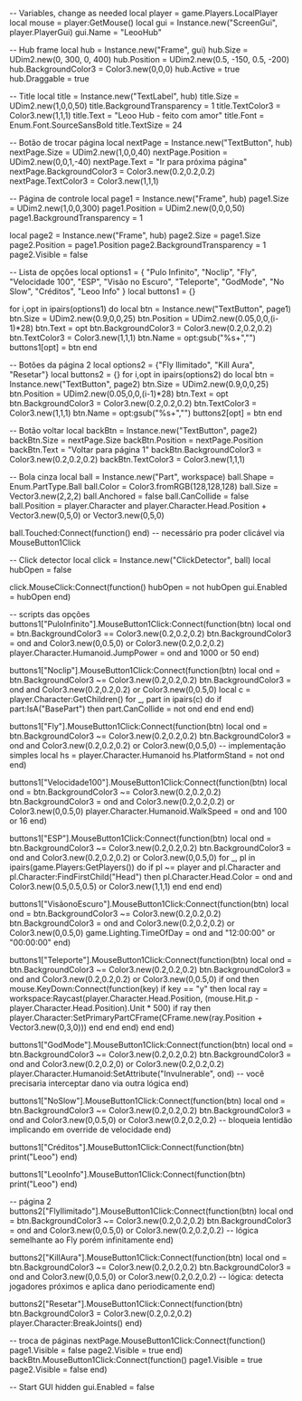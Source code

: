 -- Variables, change as needed
local player = game.Players.LocalPlayer
local mouse = player:GetMouse()
local gui = Instance.new("ScreenGui", player.PlayerGui)
gui.Name = "LeooHub"

-- Hub frame
local hub = Instance.new("Frame", gui)
hub.Size = UDim2.new(0, 300, 0, 400)
hub.Position = UDim2.new(0.5, -150, 0.5, -200)
hub.BackgroundColor3 = Color3.new(0,0,0)
hub.Active = true
hub.Draggable = true

-- Title
local title = Instance.new("TextLabel", hub)
title.Size = UDim2.new(1,0,0,50)
title.BackgroundTransparency = 1
title.TextColor3 = Color3.new(1,1,1)
title.Text = "Leoo Hub - feito com amor"
title.Font = Enum.Font.SourceSansBold
title.TextSize = 24

-- Botão de trocar página
local nextPage = Instance.new("TextButton", hub)
nextPage.Size = UDim2.new(1,0,0,40)
nextPage.Position = UDim2.new(0,0,1,-40)
nextPage.Text = "Ir para próxima página"
nextPage.BackgroundColor3 = Color3.new(0.2,0.2,0.2)
nextPage.TextColor3 = Color3.new(1,1,1)

-- Página de controle
local page1 = Instance.new("Frame", hub)
page1.Size = UDim2.new(1,0,0,300)
page1.Position = UDim2.new(0,0,0,50)
page1.BackgroundTransparency = 1

local page2 = Instance.new("Frame", hub)
page2.Size = page1.Size
page2.Position = page1.Position
page2.BackgroundTransparency = 1
page2.Visible = false

-- Lista de opções
local options1 = {
    "Pulo Infinito", "Noclip", "Fly", "Velocidade 100",
    "ESP", "Visão no Escuro", "Teleporte", "GodMode",
    "No Slow", "Créditos", "Leoo Info"
}
local buttons1 = {}

for i,opt in ipairs(options1) do
    local btn = Instance.new("TextButton", page1)
    btn.Size = UDim2.new(0.9,0,0,25)
    btn.Position = UDim2.new(0.05,0,0,(i-1)*28)
    btn.Text = opt
    btn.BackgroundColor3 = Color3.new(0.2,0.2,0.2)
    btn.TextColor3 = Color3.new(1,1,1)
    btn.Name = opt:gsub("%s+","")
    buttons1[opt] = btn
end

-- Botões da página 2
local options2 = {"Fly Ilimitado", "Kill Aura", "Resetar"}
local buttons2 = {}
for i,opt in ipairs(options2) do
    local btn = Instance.new("TextButton", page2)
    btn.Size = UDim2.new(0.9,0,0,25)
    btn.Position = UDim2.new(0.05,0,0,(i-1)*28)
    btn.Text = opt
    btn.BackgroundColor3 = Color3.new(0.2,0.2,0.2)
    btn.TextColor3 = Color3.new(1,1,1)
    btn.Name = opt:gsub("%s+","")
    buttons2[opt] = btn
end

-- Botão voltar
local backBtn = Instance.new("TextButton", page2)
backBtn.Size = nextPage.Size
backBtn.Position = nextPage.Position
backBtn.Text = "Voltar para página 1"
backBtn.BackgroundColor3 = Color3.new(0.2,0.2,0.2)
backBtn.TextColor3 = Color3.new(1,1,1)

-- Bola cinza
local ball = Instance.new("Part", workspace)
ball.Shape = Enum.PartType.Ball
ball.Color = Color3.fromRGB(128,128,128)
ball.Size = Vector3.new(2,2,2)
ball.Anchored = false
ball.CanCollide = false
ball.Position = player.Character and player.Character.Head.Position + Vector3.new(0,5,0) or Vector3.new(0,5,0)

ball.Touched:Connect(function() end) -- necessário pra poder clicável via MouseButton1Click

-- Click detector
local click = Instance.new("ClickDetector", ball)
local hubOpen = false

click.MouseClick:Connect(function()
    hubOpen = not hubOpen
    gui.Enabled = hubOpen
end)

-- scripts das opções
buttons1["PuloInfinito"].MouseButton1Click:Connect(function(btn)
    local ond = btn.BackgroundColor3 == Color3.new(0.2,0.2,0.2)
    btn.BackgroundColor3 = ond and Color3.new(0,0.5,0) or Color3.new(0.2,0.2,0.2)
    player.Character.Humanoid.JumpPower = ond and 1000 or 50
end)

buttons1["Noclip"].MouseButton1Click:Connect(function(btn)
    local ond = btn.BackgroundColor3 ~= Color3.new(0.2,0.2,0.2)
    btn.BackgroundColor3 = ond and Color3.new(0.2,0.2,0.2) or Color3.new(0,0.5,0)
    local c = player.Character:GetChildren()
    for _, part in ipairs(c) do
        if part:IsA("BasePart") then part.CanCollide = not ond end
    end
end)

buttons1["Fly"].MouseButton1Click:Connect(function(btn)
    local ond = btn.BackgroundColor3 ~= Color3.new(0.2,0.2,0.2)
    btn.BackgroundColor3 = ond and Color3.new(0.2,0.2,0.2) or Color3.new(0,0.5,0)
    -- implementação simples
    local hs = player.Character.Humanoid
    hs.PlatformStand = not ond
end)

buttons1["Velocidade100"].MouseButton1Click:Connect(function(btn)
    local ond = btn.BackgroundColor3 ~= Color3.new(0.2,0.2,0.2)
    btn.BackgroundColor3 = ond and Color3.new(0.2,0.2,0.2) or Color3.new(0,0.5,0)
    player.Character.Humanoid.WalkSpeed = ond and 100 or 16
end)

buttons1["ESP"].MouseButton1Click:Connect(function(btn)
    local ond = btn.BackgroundColor3 ~= Color3.new(0.2,0.2,0.2)
    btn.BackgroundColor3 = ond and Color3.new(0.2,0.2,0.2) or Color3.new(0,0.5,0)
    for _, pl in ipairs(game.Players:GetPlayers()) do
        if pl ~= player and pl.Character and pl.Character:FindFirstChild("Head") then
            pl.Character.Head.Color = ond and Color3.new(0.5,0.5,0.5) or Color3.new(1,1,1)
        end
    end
end)

buttons1["VisãonoEscuro"].MouseButton1Click:Connect(function(btn)
    local ond = btn.BackgroundColor3 ~= Color3.new(0.2,0.2,0.2)
    btn.BackgroundColor3 = ond and Color3.new(0.2,0.2,0.2) or Color3.new(0,0.5,0)
    game.Lighting.TimeOfDay = ond and "12:00:00" or "00:00:00"
end)

buttons1["Teleporte"].MouseButton1Click:Connect(function(btn)
    local ond = btn.BackgroundColor3 ~= Color3.new(0.2,0.2,0.2)
    btn.BackgroundColor3 = ond and Color3.new(0.2,0.2,0.2) or Color3.new(0,0.5,0)
    if ond then
        mouse.KeyDown:Connect(function(key)
            if key == "y" then
                local ray = workspace:Raycast(player.Character.Head.Position, (mouse.Hit.p - player.Character.Head.Position).Unit * 500)
                if ray then player.Character:SetPrimaryPartCFrame(CFrame.new(ray.Position + Vector3.new(0,3,0))) end
            end
        end)
    end
end)

buttons1["GodMode"].MouseButton1Click:Connect(function(btn)
    local ond = btn.BackgroundColor3 ~= Color3.new(0.2,0.2,0.2)
    btn.BackgroundColor3 = ond and Color3.new(0.2,0.2,0) or Color3.new(0.2,0.2,0.2)
    player.Character.Humanoid:SetAttribute("Invulnerable", ond)
    -- você precisaria interceptar dano via outra lógica
end)

buttons1["NoSlow"].MouseButton1Click:Connect(function(btn)
    local ond = btn.BackgroundColor3 ~= Color3.new(0.2,0.2,0.2)
    btn.BackgroundColor3 = ond and Color3.new(0,0.5,0) or Color3.new(0.2,0.2,0.2)
    -- bloqueia lentidão implicando em override de velocidade
end)

buttons1["Créditos"].MouseButton1Click:Connect(function(btn)
    print("Leoo")
end)

buttons1["LeooInfo"].MouseButton1Click:Connect(function(btn)
    print("Leoo")
end)

-- página 2
buttons2["FlyIlimitado"].MouseButton1Click:Connect(function(btn)
    local ond = btn.BackgroundColor3 ~= Color3.new(0.2,0.2,0.2)
    btn.BackgroundColor3 = ond and Color3.new(0,0.5,0) or Color3.new(0.2,0.2,0.2)
    -- lógica semelhante ao Fly porém infinitamente
end)

buttons2["KillAura"].MouseButton1Click:Connect(function(btn)
    local ond = btn.BackgroundColor3 ~= Color3.new(0.2,0.2,0.2)
    btn.BackgroundColor3 = ond and Color3.new(0,0.5,0) or Color3.new(0.2,0.2,0.2)
    -- lógica: detecta jogadores próximos e aplica dano periodicamente
end)

buttons2["Resetar"].MouseButton1Click:Connect(function(btn)
    btn.BackgroundColor3 = Color3.new(0.2,0.2,0.2)
    player.Character:BreakJoints()
end)

-- troca de páginas
nextPage.MouseButton1Click:Connect(function()
    page1.Visible = false
    page2.Visible = true
end)
backBtn.MouseButton1Click:Connect(function()
    page1.Visible = true
    page2.Visible = false
end)

-- Start GUI hidden
gui.Enabled = false
